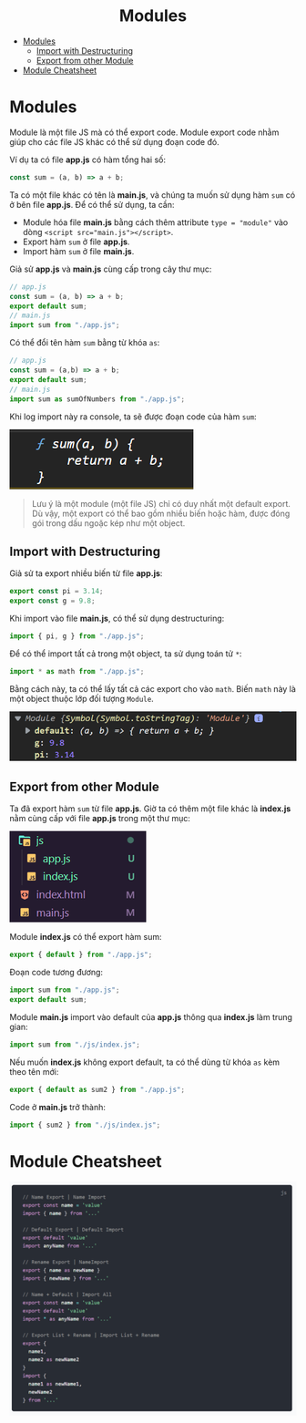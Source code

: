 <link rel='stylesheet' href='../../main.css'>

<div class="title">
    <center><h1 class="bigtitle">Modules</h1></center>
</div>

- [Modules](#modules)
  - [Import with Destructuring](#import-with-destructuring)
  - [Export from other Module](#export-from-other-module)
- [Module Cheatsheet](#module-cheatsheet)

# Modules

Module là một file JS mà có thể export code. Module export code nhằm giúp cho các file JS khác có thể sử dụng đoạn code đó.

Ví dụ ta có file **app.js** có hàm tổng hai số:

```js
const sum = (a, b) => a + b;
```

Ta có một file khác có tên là **main.js**, và chúng ta muốn sử dụng hàm `sum` có ở bên file **app.js**. Để có thể sử dụng, ta cần:

- Module hóa file **main.js** bằng cách thêm attribute `type = "module"` vào dòng `<script src="main.js"></script>`.
- Export hàm `sum` ở file **app.js**.
- Import hàm `sum` ở file **main.js**.

Giả sử **app.js** và **main.js** cùng cấp trong cây thư mục:

```js
// app.js
const sum = (a, b) => a + b;
export default sum;
// main.js
import sum from "./app.js";
```

Có thể đổi tên hàm `sum` bằng từ khóa `as`:

```js
// app.js
const sum = (a,b) => a + b;
export default sum;
// main.js
import sum as sumOfNumbers from "./app.js";
```

Khi log import này ra console, ta sẽ được đoạn code của hàm `sum`:

<img src="modules1.png">

> Lưu ý là một module (một file JS) chỉ có duy nhất một default export. Dù vậy, một export có thể bao gồm nhiều biến hoặc hàm, được đóng gói trong dấu ngoặc kép như một object.

## Import with Destructuring

Giả sử ta export nhiều biến từ file **app.js**:

```js
export const pi = 3.14;
export const g = 9.8;
```

Khi import vào file **main.js**, có thể sử dụng destructuring:

```js
import { pi, g } from "./app.js";
```

Để có thể import tất cả trong một object, ta sử dụng toán tử `*`:

```js
import * as math from "./app.js";
```

Bằng cách này, ta có thể lấy tất cả các export cho vào `math`. Biến `math` này là một object thuộc lớp đối tượng `Module`.

<img src="modules3.png">

## Export from other Module

Ta đã export hàm `sum` từ file **app.js**. Giờ ta có thêm một file khác là **index.js** nằm cùng cấp với file **app.js** trong một thư mục:

<img src="modules2.png">

Module **index.js** có thể export hàm sum:

```js
export { default } from "./app.js";
```

Đoạn code tương đương:

```js
import sum from "./app.js";
export default sum;
```

Module **main.js** import vào default của **app.js** thông qua **index.js** làm trung gian:

```js
import sum from "./js/index.js";
```

Nếu muốn **index.js** không export default, ta có thể dùng từ khóa `as` kèm theo tên mới:

```js
export { default as sum2 } from "./app.js";
```

Code ở **main.js** trở thành:

```js
import { sum2 } from "./js/index.js";
```

# Module Cheatsheet

<img src="modules4.png">
